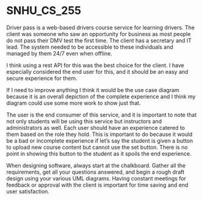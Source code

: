 # SNHU_CS_255

Driver pass is a web-based drivers course service for learning drivers. The client was someone who saw an opportunity for business as most people do not pass their DMV test the first time. The client has a secretary and IT lead. The system needed to be accessible to these individuals and managed by them 24/7 even when offline. 

I think using a rest API for this was the best choice for the client. I have especially considered the end user for this, and it should be an easy and secure experience for them.

If I need to improve anything I think it would be the use case diagram because it is an overall depiction of the complete experience and I think my diagram could use some more work to show just that.

The user is the end consumer of this service, and it is important to note that not only students will be using this service but instructors and administrators as well. Each user should have an experience catered to them based on the role they hold. This is important to do because it would be a bad or incomplete experience if let’s say the student is given a button to upload new course content but cannot use the set button. There is no point in showing this button to the student as it spoils the end experience.

When designing software, always start at the chalkboard. Gather all the requirements, get all your questions answered, and begin a rough draft design using your various UML diagrams. Having constant meetings for feedback or approval with the client is important for time saving and end user satisfaction.
